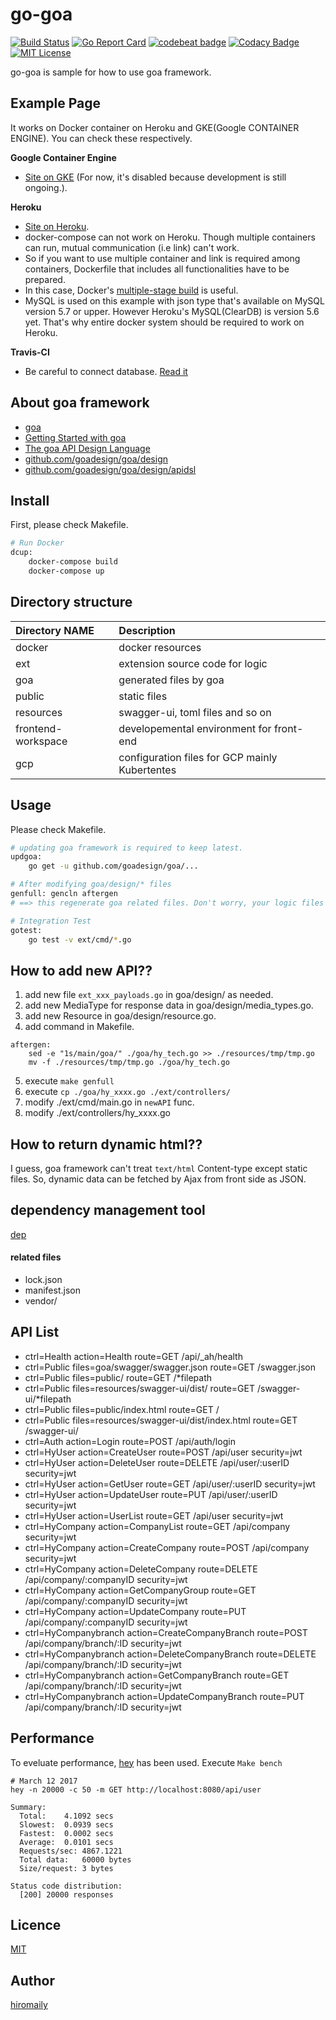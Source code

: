 # go-goa

[![Build Status](https://travis-ci.org/hiromaily/go-goa.svg?branch=master)](https://travis-ci.org/hiromaily/go-goa)
[![Go Report Card](https://goreportcard.com/badge/github.com/hiromaily/go-goa)](https://goreportcard.com/report/github.com/hiromaily/go-goa)
[![codebeat badge](https://codebeat.co/badges/f2ee2ed0-5588-46f9-a47e-d50633a06739)](https://codebeat.co/projects/github-com-hiromaily-go-goa-master)
[![Codacy Badge](https://api.codacy.com/project/badge/Grade/f207ca57e48e456389341fc41bb06951)](https://www.codacy.com/app/hiromaily2/go-goa?utm_source=github.com&amp;utm_medium=referral&amp;utm_content=hiromaily/go-goa&amp;utm_campaign=Badge_Grade)
[![MIT License](http://img.shields.io/badge/license-MIT-blue.svg?style=flat)](https://raw.githubusercontent.com/hiromaily/go-goa/master/LICENSE)

go-goa is sample for how to use goa framework.  


## Example Page
It works on Docker container on Heroku and GKE(Google CONTAINER ENGINE). You can check these respectively.  
 
**Google Container Engine**
- [Site on GKE](http://35.195.210.71/) (For now, it's disabled because development is still ongoing.).  


**Heroku**
- [Site on Heroku](https://goa-web.herokuapp.com/). 
- docker-compose can not work on Heroku. Though multiple containers can run, mutual communication (i.e link) can't work. 
- So if you want to use multiple container and link is required among containers, Dockerfile that includes all functionalities have to be prepared.
- In this case, Docker's [multiple-stage build](https://docs.docker.com/engine/userguide/eng-image/multistage-build/) is useful. 
- MySQL is used on this example with json type that's available on MySQL version 5.7 or upper. However Heroku's MySQL(ClearDB) is version 5.6 yet. That's why entire docker system should be required to work on Heroku.


**Travis-CI**
- Be careful to connect database. [Read it](https://docs.docker.com/compose/startup-order/)


## About goa framework
* [goa](https://goa.design/)
* [Getting Started with goa](https://goa.design/learn/guide/)
* [The goa API Design Language](https://goa.design/design/overview/)
* [github.com/goadesign/goa/design](https://goa.design/reference/goa/design/)
* [github.com/goadesign/goa/design/apidsl](https://goa.design/reference/goa/design/apidsl/)


## Install
First, please check Makefile.

```bash
# Run Docker
dcup:
	docker-compose build
	docker-compose up
```

## Directory structure
| Directory NAME      | Description                                    |
|:--------------------|:-----------------------------------------------|
| docker              | docker resources                               |
| ext                 | extension source code for logic                |
| goa                 | generated files by goa                         |
| public              | static files                                   |
| resources           | swagger-ui, toml files and so on               |
| frontend-workspace  | developemental environment for front-end       |
| gcp                 | configuration files for GCP mainly Kubertentes |



## Usage
Please check Makefile.

```bash
# updating goa framework is required to keep latest.
updgoa:
	go get -u github.com/goadesign/goa/...  

# After modifying goa/design/* files
genfull: gencln aftergen
# ==> this regenerate goa related files. Don't worry, your logic files are in ext/...

# Integration Test
gotest:
	go test -v ext/cmd/*.go

```

## How to add new API??
1. add new file `ext_xxx_payloads.go` in goa/design/ as needed.  
2. add new MediaType for response data in goa/design/media_types.go.  
3. add new Resource in goa/design/resource.go.  
4. add command in Makefile.  
```
aftergen:
	sed -e "1s/main/goa/" ./goa/hy_tech.go >> ./resources/tmp/tmp.go
	mv -f ./resources/tmp/tmp.go ./goa/hy_tech.go
```
5. execute `make genfull`  
6. execute `cp ./goa/hy_xxxx.go ./ext/controllers/`  
7. modify ./ext/cmd/main.go in `newAPI` func.
8. modify ./ext/controllers/hy_xxxx.go  


## How to return dynamic html??
I guess, goa framework can't treat `text/html` Content-type except static files.
So, dynamic data can be fetched by Ajax from front side as JSON.


## dependency management tool
[dep](https://github.com/golang/dep)

#### related files
* lock.json
* manifest.json
* vendor/


## API List
* ctrl=Health action=Health route=GET /api/_ah/health
* ctrl=Public files=goa/swagger/swagger.json route=GET /swagger.json
* ctrl=Public files=public/ route=GET /*filepath
* ctrl=Public files=resources/swagger-ui/dist/ route=GET /swagger-ui/*filepath
* ctrl=Public files=public/index.html route=GET /
* ctrl=Public files=resources/swagger-ui/dist/index.html route=GET /swagger-ui/
* ctrl=Auth action=Login route=POST /api/auth/login
* ctrl=HyUser action=CreateUser route=POST /api/user security=jwt
* ctrl=HyUser action=DeleteUser route=DELETE /api/user/:userID security=jwt
* ctrl=HyUser action=GetUser route=GET /api/user/:userID security=jwt
* ctrl=HyUser action=UpdateUser route=PUT /api/user/:userID security=jwt
* ctrl=HyUser action=UserList route=GET /api/user security=jwt
* ctrl=HyCompany action=CompanyList route=GET /api/company security=jwt
* ctrl=HyCompany action=CreateCompany route=POST /api/company security=jwt
* ctrl=HyCompany action=DeleteCompany route=DELETE /api/company/:companyID security=jwt
* ctrl=HyCompany action=GetCompanyGroup route=GET /api/company/:companyID security=jwt
* ctrl=HyCompany action=UpdateCompany route=PUT /api/company/:companyID security=jwt
* ctrl=HyCompanybranch action=CreateCompanyBranch route=POST /api/company/branch/:ID security=jwt
* ctrl=HyCompanybranch action=DeleteCompanyBranch route=DELETE /api/company/branch/:ID security=jwt
* ctrl=HyCompanybranch action=GetCompanyBranch route=GET /api/company/branch/:ID security=jwt
* ctrl=HyCompanybranch action=UpdateCompanyBranch route=PUT /api/company/branch/:ID security=jwt



## Performance
To eveluate performance, [hey](https://github.com/rakyll/hey) has been used.
Execute `Make bench`

```
# March 12 2017
hey -n 20000 -c 50 -m GET http://localhost:8080/api/user

Summary:
  Total:	4.1092 secs
  Slowest:	0.0939 secs
  Fastest:	0.0002 secs
  Average:	0.0101 secs
  Requests/sec:	4867.1221
  Total data:	60000 bytes
  Size/request:	3 bytes

Status code distribution:
  [200]	20000 responses
```

## Licence
[MIT](https://github.com/hiromaily/go-goa/blob/master/LICENSE)

## Author

[hiromaily](https://github.com/hiromaily)
